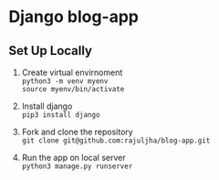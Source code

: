 # Django blog-app

## Set Up Locally

1. Create virtual envirnoment <br> 
```python3 -m venv myenv``` <br>
```source myenv/bin/activate``` <br>

2. Install django <br>
```pip3 install django``` <br>

3. Fork and clone the repository <br>
```git clone git@github.com:rajuljha/blog-app.git```<br>

4. Run the app on local server <br>
```python3 manage.py runserver``` <br>
